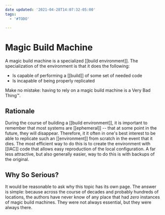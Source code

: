 ```yaml
---
date updated: '2021-04-28T14:07:32-05:00'
tags:
  - '#TODO'

---
```


# Magic Build Machine

A magic build machine is a specialized [[build environment]].  The specialization of the environment is that it does the following:
- Is capable of performing a [[build]] of some set of needed code
- Is incapable of being properly replicated

Make no mistake:  having to rely on a magic build machine is a Very Bad Thing™.

## Rationale
During the course of building a [[build environment]], it is important to remember that most systems are [[ephemeral]] -- that at some point in the future, they will disappear.  Therefore, it it often in one's best interest to be able to replicate such an [[environment]] from scratch in the event that it dies.  The most efficient way to do this is to create the environment with [[IAC]] code that allows easy reproduction of the local configuration.  A far less attractive, but also generally easier, way to do this is with backups of the original.


## Why So Serious?
It would be reasonable to ask why this topic has its own page.  The answer is simple: because across the course of decades and probably hundreds of locations, the authors have never know of any place that had _zero_ instances of magic build machines.  They were not always essential, but they were always there.